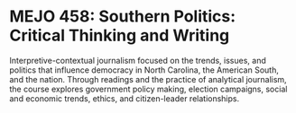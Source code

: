 # MEJO 458: Southern Politics: Critical Thinking and Writing

Interpretive-contextual journalism focused on the trends, issues, and politics that influence democracy in North Carolina, the American South, and the nation. Through readings and the practice of analytical journalism, the course explores government policy making, election campaigns, social and economic trends, ethics, and citizen-leader relationships.